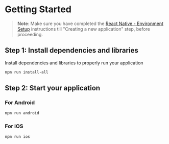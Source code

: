 # Getting Started

> **Note**: Make sure you have completed the [React Native - Environment Setup](https://reactnative.dev/docs/environment-setup) instructions till "Creating a new application" step, before proceeding.

## Step 1: Install dependencies and libraries

Install dependencies and libraries to properly run your application

```bash
npm run install-all
```

## Step 2: Start your application

### For Android

```bash
npm run android
```

### For iOS

```bash
npm run ios
```
